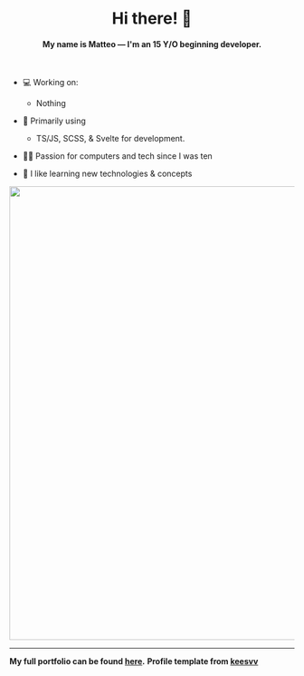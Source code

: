 <h1 align="center">Hi there! 👋</h1>
<h4 align="center">My name is Matteo — I'm an 15 Y/O beginning developer.</h4>

<br>

- 💻 Working on:
    - Nothing

- 🔭 Primarily using
    - TS/JS, SCSS, & Svelte for development.

- 👨‍💻 Passion for computers and tech since I was ten

- 📖 I like learning new technologies & concepts

<a href="https://github.com/ryo-ma/github-profile-trophy">
  <img width=800 src="https://github-profile-trophy.vercel.app/?username=matte0s&column=8&theme=radical&no-frame=true"/>
</a>

-----
**My full portfolio can be found [here](https://matte0s.tk).**
**Profile template from [keesvv](https://github.com/keesvv)**
